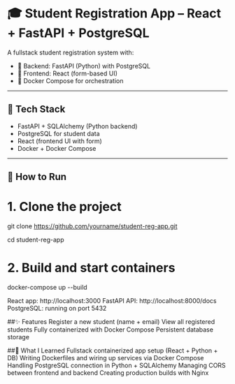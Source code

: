 # 🎓 Student Registration App – React + FastAPI + PostgreSQL

A fullstack student registration system with:

- 🧠 Backend: FastAPI (Python) with PostgreSQL
- 🎨 Frontend: React (form-based UI)
- 🐳 Docker Compose for orchestration

---

## 🧰 Tech Stack

- FastAPI + SQLAlchemy (Python backend)
- PostgreSQL for student data
- React (frontend UI with form)
- Docker + Docker Compose

---

## 🚀 How to Run


# 1. Clone the project
git clone https://github.com/yourname/student-reg-app.git

cd student-reg-app

# 2. Build and start containers
docker-compose up --build


React app: http://localhost:3000
FastAPI API: http://localhost:8000/docs
PostgreSQL: running on port 5432

##✨ Features
Register a new student (name + email)
View all registered students
Fully containerized with Docker Compose
Persistent database storage

##🧠 What I Learned
Fullstack containerized app setup (React + Python + DB)
Writing Dockerfiles and wiring up services via Docker Compose
Handling PostgreSQL connection in Python + SQLAlchemy
Managing CORS between frontend and backend
Creating production builds with Nginx

